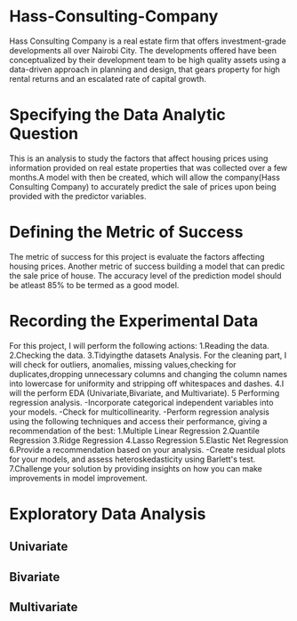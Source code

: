 # Hass-Consulting-Company
Hass Consulting Company is a real estate firm that offers investment-grade developments all over Nairobi City. The developments offered have been conceptualized by their development team to be high quality assets using a data-driven approach in planning and design, that gears property for high rental returns and an escalated rate of capital growth.
# Specifying the Data Analytic Question
This is an analysis to study the factors that affect housing prices using information provided on real estate properties that was collected over a few months.A model with then be created, which will allow the company(Hass Consulting Company) to accurately predict the sale of prices upon being provided with the predictor variables.
# Defining the Metric of Success
The metric of success for this project is evaluate the factors affecting housing prices. Another metric of success building a model that can predic the sale price of house. The accuracy level of the prediction model should be atleast 85% to be termed as a good model.
# Recording the Experimental Data
For this project, I will perform the following actions:
1.Reading the data.
2.Checking the data.
3.Tidyingthe datasets Analysis. For the cleaning part, I will check for outliers, anomalies, missing values,checking for duplicates,dropping unnecessary columns and changing the column names into lowercase for uniformity and stripping off whitespaces and dashes.
4.I will the perform EDA (Univariate,Bivariate, and Multivariate).
5 Performing regression analysis.
-Incorporate categorical independent variables into your models.
-Check for multicollinearity.
-Perform regression analysis using the following techniques and access their performance, giving a recommendation of the best:
  1.Multiple Linear Regression
  2.Quantile Regression
  3.Ridge Regression
  4.Lasso Regression
  5.Elastic Net Regression
  6.Provide a recommendation based on your analysis.
-Create residual plots for your models, and assess heteroskedasticity using Barlett's test.
7.Challenge your solution by providing insights on how you can make improvements in model improvement.
# Exploratory Data Analysis
## Univariate

## Bivariate

## Multivariate
